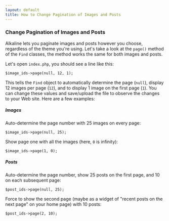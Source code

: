 ```yaml
---
layout: default
title: How to Change Pagination of Images and Posts
---
```


### Change Pagination of Images and Posts

Alkaline lets you paginate images and posts however you choose, regardless of the theme you're using. Let's take a look at the `page()` method of the `Find` classes, the method works the same for both images and posts.

Let's open `index.php`, you should see a line like this:

	$image_ids->page(null, 12, 1);

This tells the `Find` object to automatically determine the page (`null`), display 12 images per page (`12`), and to display 1 image on the first page (`1`). You can change these values and save/upload the file to observe the changes to your Web site. Here are a few examples:

##### Images

Auto-determine the page number with 25 images on every page:

	$image_ids->page(null, 25);
	
Show page one with all the images (here, `0` is infinity):

	$image_ids->page(1, 0);

##### Posts

Auto-determine the page number, show 25 posts on the first page, and 10 on each subsequent page:

	$post_ids->page(null, 25);
	
Force to show the second page (maybe as a widget of "recent posts on the next page" on your home page) with 10 posts:

	$post_ids->page(2, 10);